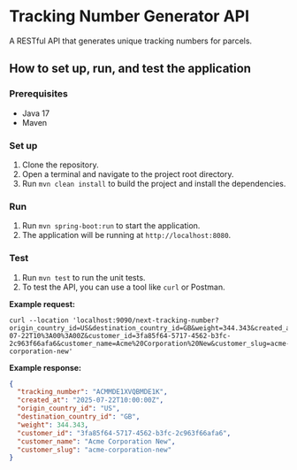 # Tracking Number Generator API

A RESTful API that generates unique tracking numbers for parcels.

## How to set up, run, and test the application

### Prerequisites

* Java 17
* Maven

### Set up

1. Clone the repository.
2. Open a terminal and navigate to the project root directory.
3. Run `mvn clean install` to build the project and install the dependencies.

### Run

1. Run `mvn spring-boot:run` to start the application.
2. The application will be running at `http://localhost:8080`.

### Test

1. Run `mvn test` to run the unit tests.
2. To test the API, you can use a tool like `curl` or Postman.

**Example request:**

```
curl --location 'localhost:9090/next-tracking-number?origin_country_id=US&destination_country_id=GB&weight=344.343&created_at=2025-07-22T10%3A00%3A00Z&customer_id=3fa85f64-5717-4562-b3fc-2c963f66afa6&customer_name=Acme%20Corporation%20New&customer_slug=acme-corporation-new'
```

**Example response:**

```json
{
  "tracking_number": "ACMMDE1XVQBMDE1K",
  "created_at": "2025-07-22T10:00:00Z",
  "origin_country_id": "US",
  "destination_country_id": "GB",
  "weight": 344.343,
  "customer_id": "3fa85f64-5717-4562-b3fc-2c963f66afa6",
  "customer_name": "Acme Corporation New",
  "customer_slug": "acme-corporation-new"
}
```
